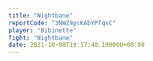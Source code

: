 ```yaml
---
title: "Nightbane"
reportCode: "3NWZ9pcKAbYPfqxC"
player: "Bibinette"
fight: "Nightbane"
date: 2021-10-08T19:17:48.190000+00:00
---
```

